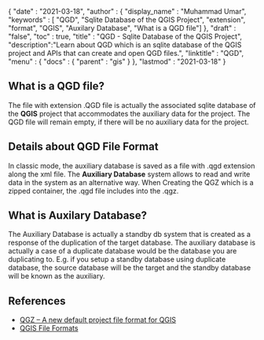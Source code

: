 {
  "date" : "2021-03-18",
  "author" : {
    "display_name" : "Muhammad Umar",
	"keywords" : [ "QGD", "Sqlite Database of the QGIS Project", "extension", "format", "QGIS", "Auxilary Database", "What is a QGD file"]
  },
  "draft" : "false",
  "toc" : true,
  "title" : "QGD - Sqlite Database of the QGIS Project",
  "description":"Learn about QGD which is an sqlite database of the QGIS project and APIs that can create and open QGD files.",
  "linktitle" : "QGD",
  "menu" : {
    "docs" : {
      "parent" : "gis"
    }
  },
  "lastmod" : "2021-03-18"
}

## What is a QGD file?

The file with extension .QGD file is actually the associated sqlite database of the **QGIS** project that accommodates the auxiliary data for the project. The QGD file will remain empty, if there will be no auxiliary data for the project.

## Details about QGD File Format

In classic mode, the auxiliary database is saved as a file with .qgd extension along the xml file. The **Auxiliary Database** system allows to read and write data in the system as an alternative way. When Creating the QGZ which is a zipped container, the .qgd file includes into the .qgz. 

## What is Auxilary Database?
The Auxiliary Database is actually a standby db system that is created as a response of the duplication of the target database. The auxiliary database is actually a case of a duplicate database would be the database you are duplicating to. E.g. if you setup a standby database using duplicate database, the source database will be the target and the standby database will be known as the auxiliary.


## References

* [QGZ – A new default project file format for QGIS](https://oslandia.com/en/2018/06/01/qgz-a-new-default-project-file-format-for-qgis/)
* [QGIS File Formats](https://docs.qgis.org/3.16/en/docs/user_manual/appendices/qgis_file_formats.html)
